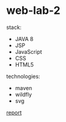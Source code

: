 # web-lab-2

stack:

* JAVA 8
* JSP
* JavaScript
* CSS
* HTML5

technologies:
* maven
* wildfly
* svg

[report](https://github.com/kkkooolllyyyaaa/web-lab-2/blob/master/tsypandin.pdf)
